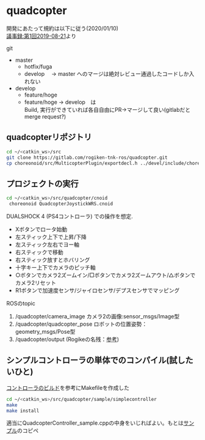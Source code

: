 # quadcopter
開発にあたって規約は以下に従う(2020/01/10)  
[議事録:第1回2019-08-21](https://wrs2020.esa.io/posts/5)より  

git
- master
    - hotfix/fuga
    - develop　 -> master へのマージは絶対レビュー通過したコードしか入れない
- develop
    - feature/hoge
    - feature/hoge -> develop　は  
    Build, 実行ができていれば各自自由にPR->マージして良い(gitlabだとmerge request?)

## quadcopterリポジトリ
```sh
cd ~/<catkin_ws>/src
git clone https://gitlab.com/rogiken-tnk-ros/quadcopter.git
cp choreonoid/src/MulticopterPlugin/exportdecl.h ../devel/include/choreonoid-1.8/cnoid/src/MulticopterPlugin
```

## プロジェクトの実行
```sh
cd ~/<catkin_ws>/src/quadcopter/cnoid
 choreonoid QuadcopterJoystickWRS.cnoid
```
DUALSHOCK 4 (PS4コントローラ) での操作を想定.

- Xボタンでロータ始動
- 左スティック上下で上昇/下降
- 左スティック左右でヨー軸
- 右スティックで移動
- 右スティック放すとホバリング
- 十字キー上下でカメラのピッチ軸
- ○ボタンでカメラ2ズームイン/□ボタンでカメラ2ズームアウト/△ボタンでカメラ2リセット
- R1ボタンで加速度センサ/ジャイロセンサ/デプスセンサでマッピング

ROSのtopic
1. /quadcopter/camera_image
カメラ2の画像:sensor_msgs/Image型
2. /quadcopter/quadcopter_pose
ロボットの位置姿勢：geometry_msgs/Pose型
3. /quadcopter/output
(Rogikeの名残：[参考](https://wrs2020.esa.io/posts/21))

## シンプルコントローラの単体でのコンパイル(試したいひと)
[コントローラのビルド](https://choreonoid.org/ja/manuals/latest/simulation/howto-build-controller.html)を参考にMakefileを作成した
```sh
cd ~/<catkin_ws>/src/quadcopter/sample/simplecontroller
make
make install
```
 適当にQuadcopterController_sample.cppの中身をいじればよい。もとは[サンプル](https://choreonoid.org/ja/manuals/latest/multicopter/index.html)のコピペ
